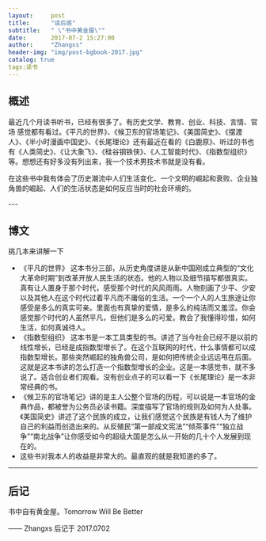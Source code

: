 ```yaml
---
layout:     post
title:      "读后感"
subtitle:   " \"书中黄金屋\""
date:       2017-07-2 15:27:00
author:     "Zhangxs"
header-img: "img/post-bgbook-2017.jpg"
catalog: true
tags:读书
---
```




## 概述

最近几个月读书听书，已经有很多了。有历史文学、教育、创业、科技、言情、官场 感觉都有看过。《平凡的世界》、《候卫东的官场笔记》、《美国简史》、《摆渡人》、《半小时漫画中国史》、《长尾理论》还有最近在看的《白鹿原》、听过的书也有《人类简史》、《让大象飞》、《硅谷钢铁侠》、《人工智能时代》、《指数型组织》等。想想还有好多没有列出来，我一个技术男技术书就是没有看。

在这些书中我有体会了历史潮流中人们生活变化、一个文明的崛起和衰败、企业独角兽的崛起、人们的生活状态是如何反应当时的社会环境的。

<p id = "build"></p>
---

## 博文
挑几本来讲解一下
- 《平凡的世界》
  这本书分三部，从历史角度讲是从新中国刚成立典型的“文化大革命时期”到改革开放人民生活的状态。他的人物以及细节描写都很真实。真有让人置身于那个时代，感受那个时代的风风雨雨。人物刻画了少平、少安以及其他人在这个时代过着平凡而不庸俗的生活。一个一个人的人生旅途让你感受是多么的真实可亲。里面也有真挚的爱情，是多么的纯洁而又羞涩。你会感觉那个时代的人虽然平凡，但他们是多么的可爱。教会了我懂得珍惜，如何生活，如何真诚待人。
- 《指数型组织》
  这本书是一本工具类型的书。讲述了当今社会已经不是以前的线性增长，已经是成指数型增长了。在这个互联网的时代，什么事情都可以成指数型增长。那些突然崛起的独角兽公司，是如何把传统企业远远甩在后面。这就是这本书讲的怎么打造一个指数型增长的企业。这是一本感觉书，就不多说了。适合创业者们观看。没有创业点子的可以看一下《长尾理论》是一本非常经典的书。
- 《候卫东的官场笔记》讲的是主人公整个官场的历程，可以说是一本官场的金典作品，都被誉为公务员必读书籍。深度描写了官场的规则及如何为人处事。《美国简史》讲述了这个民族的成立，让我们感觉这个民族是有钱人为了维护自己的利益而创造出来的。从反殖民“第一部成文宪法”“倾茶事件”“独立战争”“南北战争”让你感受如今的超级大国是怎么从一开始的几十个人发展到现在的。
- 这些书对我本人的收益是非常大的。最直观的就是我知道的多了。
  





---


## 后记

书中自有黄金屋。Tomorrow Will Be Better

—— Zhangxs 后记于 2017.0702

